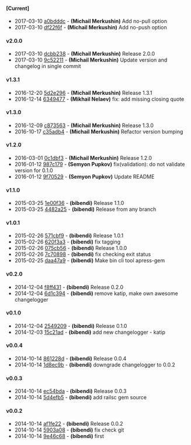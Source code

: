 
#### [Current]
 * 2017-03-10 [a0bdddc](../../commit/a0bdddc) - __(Michail Merkushin)__ Add no-pull option
 * 2017-03-10 [df22f6f](../../commit/df22f6f) - __(Michail Merkushin)__ Add no-push option

#### v2.0.0
 * 2017-03-10 [dcbb238](../../commit/dcbb238) - __(Michail Merkushin)__ Release 2.0.0
 * 2017-03-10 [9c52211](../../commit/9c52211) - __(Michail Merkushin)__ Update version and changelog in single commit

#### v1.3.1
 * 2016-12-20 [5d2e296](../../commit/5d2e296) - __(Michail Merkushin)__ Release 1.3.1
 * 2016-12-14 [6349477](../../commit/6349477) - __(Mikhail Nelaev)__ fix: add missing closing quote

#### v1.3.0
 * 2016-12-09 [c873563](../../commit/c873563) - __(Michail Merkushin)__ Release 1.3.0
 * 2016-10-17 [c35adb4](../../commit/c35adb4) - __(Michail Merkushin)__ Refactor version bumping

#### v1.2.0
 * 2016-03-01 [0c1dbf3](../../commit/0c1dbf3) - __(Michail Merkushin)__ Release 1.2.0
 * 2016-01-12 [987c179](../../commit/987c179) - __(Semyon Pupkov)__ fix(validation): do not validate version for 0.1.0
 * 2016-01-12 [9f70529](../../commit/9f70529) - __(Semyon Pupkov)__ Update README

#### v1.1.0
 * 2015-03-25 [1e00f36](../../commit/1e00f36) - __(bibendi)__ Release 1.1.0
 * 2015-03-25 [4482a25](../../commit/4482a25) - __(bibendi)__ Release from any branch

#### v1.0.1
 * 2015-02-26 [571cbf9](../../commit/571cbf9) - __(bibendi)__ Release 1.0.1
 * 2015-02-26 [620f3a3](../../commit/620f3a3) - __(bibendi)__ fix tagging
 * 2015-02-26 [075cb56](../../commit/075cb56) - __(bibendi)__ Release 1.0.0
 * 2015-02-26 [7c70898](../../commit/7c70898) - __(bibendi)__ fix checking exit status
 * 2015-02-25 [daa47a9](../../commit/daa47a9) - __(bibendi)__ Make bin cli tool apress-gem

#### v0.2.0
 * 2014-12-04 [f8ff431](../../commit/f8ff431) - __(bibendi)__ Release 0.2.0
 * 2014-12-04 [6d1c394](../../commit/6d1c394) - __(bibendi)__ remove katip, make own awesome changelogger

#### v0.1.0
 * 2014-12-04 [2549209](../../commit/2549209) - __(bibendi)__ Release 0.1.0
 * 2014-12-03 [15c21ad](../../commit/15c21ad) - __(bibendi)__ add new changelogger - katip

#### v0.0.4
 * 2014-10-14 [861228d](../../commit/861228d) - __(bibendi)__ Release 0.0.4
 * 2014-10-14 [1d8ec9b](../../commit/1d8ec9b) - __(bibendi)__ downgrade changelogger to 0.0.2

#### v0.0.3
 * 2014-10-14 [ec54bda](../../commit/ec54bda) - __(bibendi)__ Release 0.0.3
 * 2014-10-14 [5d4efb5](../../commit/5d4efb5) - __(bibendi)__ add railsc gem source

#### v0.0.2
 * 2014-10-14 [af1fe22](../../commit/af1fe22) - __(bibendi)__ Release 0.0.2
 * 2014-10-14 [5903a08](../../commit/5903a08) - __(bibendi)__ fix check git
 * 2014-10-14 [9e46c68](../../commit/9e46c68) - __(bibendi)__ first
